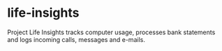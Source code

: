 life-insights
=============

Project Life Insights tracks computer usage, processes bank statements and logs incoming calls, messages and e-mails.
